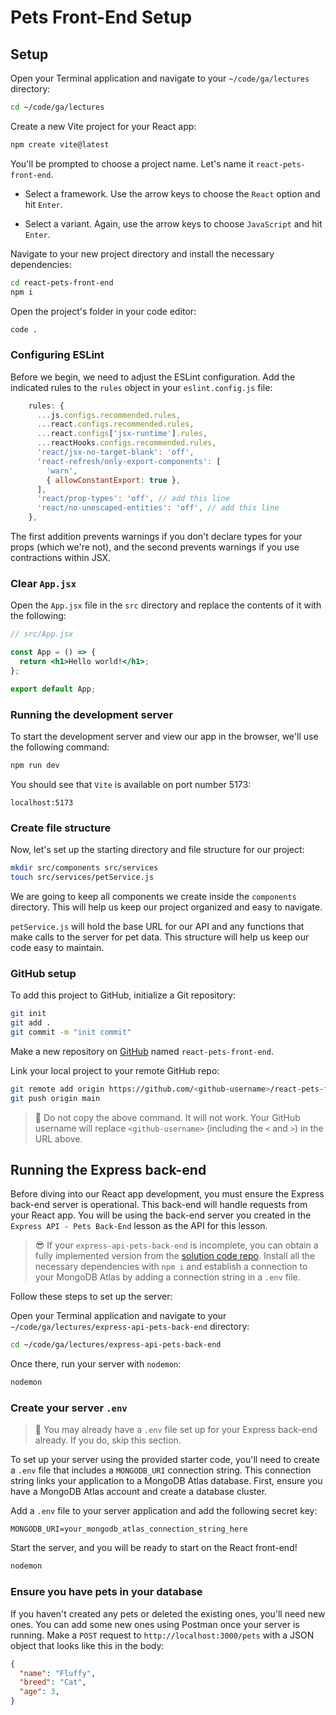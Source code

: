 <h1>
  <span class="headline">Pets Front-End</span>
  <span class="subhead">Setup</span>
</h1>

## Setup

Open your Terminal application and navigate to your `~/code/ga/lectures` directory:

```bash
cd ~/code/ga/lectures
```

Create a new Vite project for your React app:

```bash
npm create vite@latest
```

You'll be prompted to choose a project name. Let's name it `react-pets-front-end`.

- Select a framework. Use the arrow keys to choose the `React` option and hit `Enter`.

- Select a variant. Again, use the arrow keys to choose `JavaScript` and hit `Enter`.

Navigate to your new project directory and install the necessary dependencies:

```bash
cd react-pets-front-end
npm i
```

Open the project's folder in your code editor:

```bash
code .
```

### Configuring ESLint

Before we begin, we need to adjust the ESLint configuration. Add the indicated rules to the `rules` object in your `eslint.config.js` file:

```javascript
    rules: {
      ...js.configs.recommended.rules,
      ...react.configs.recommended.rules,
      ...react.configs['jsx-runtime'].rules,
      ...reactHooks.configs.recommended.rules,
      'react/jsx-no-target-blank': 'off',
      'react-refresh/only-export-components': [
        'warn',
        { allowConstantExport: true },
      ],
      'react/prop-types': 'off', // add this line
      'react/no-unescaped-entities': 'off', // add this line
    },
```

The first addition prevents warnings if you don't declare types for your props (which we're not), and the second prevents warnings if you use contractions within JSX.

### Clear `App.jsx`

Open the `App.jsx` file in the `src` directory and replace the contents of it with the following:

```jsx
// src/App.jsx

const App = () => {
  return <h1>Hello world!</h1>;
};

export default App;
```

### Running the development server

To start the development server and view our app in the browser, we'll use the following command:

```bash
npm run dev
```

You should see that `Vite` is available on port number 5173:

```plaintext
localhost:5173
```

### Create file structure

Now, let's set up the starting directory and file structure for our project:

```bash
mkdir src/components src/services
touch src/services/petService.js
```

We are going to keep all components we create inside the `components` directory. This will help us keep our project organized and easy to navigate.

`petService.js` will hold the base URL for our API and any functions that make calls to the server for pet data. This structure will help us keep our code easy to maintain.

### GitHub setup

To add this project to GitHub, initialize a Git repository:

```bash
git init
git add .
git commit -m "init commit"
```

Make a new repository on [GitHub](https://github.com/) named `react-pets-front-end`.

Link your local project to your remote GitHub repo:

```bash
git remote add origin https://github.com/<github-username>/react-pets-front-end.git
git push origin main
```

> 🚨 Do not copy the above command. It will not work. Your GitHub username will replace `<github-username>` (including the `<` and `>`) in the URL above.

## Running the Express back-end

Before diving into our React app development, you must ensure the Express back-end server is operational. This back-end will handle requests from your React app. You will be using the back-end server you created in the `Express API - Pets Back-End` lesson as the API for this lesson.

> 😎 If your `express-api-pets-back-end` is incomplete, you can obtain a fully implemented version from the [solution code repo](https://git.generalassemb.ly/modular-curriculum-all-courses/express-api-pets-back-end-solution). Install all the necessary dependencies with `npm i` and establish a connection to your MongoDB Atlas by adding a connection string in a `.env` file.

Follow these steps to set up the server:

Open your Terminal application and navigate to your `~/code/ga/lectures/express-api-pets-back-end` directory:

```bash
cd ~/code/ga/lectures/express-api-pets-back-end
```

Once there, run your server with `nodemon`:

```bash
nodemon
```

### Create your server `.env`

> 🧠 You may already have a `.env` file set up for your Express back-end already. If you do, skip this section.

To set up your server using the provided starter code, you'll need to create a `.env` file that includes a `MONGODB_URI` connection string. This connection string links your application to a MongoDB Atlas database. First, ensure you have a MongoDB Atlas account and create a database cluster.

Add a `.env` file to your server application and add the following secret key:

```plaintext
MONGODB_URI=your_mongodb_atlas_connection_string_here
```

Start the server, and you will be ready to start on the React front-end!

```bash
nodemon
```

### Ensure you have pets in your database

If you haven't created any pets or deleted the existing ones, you'll need new ones. You can add some new ones using Postman once your server is running. Make a `POST` request to `http://localhost:3000/pets` with a JSON object that looks like this in the body:

```json
{
  "name": "Fluffy",
  "breed": "Cat",
  "age": 3,
}
```

